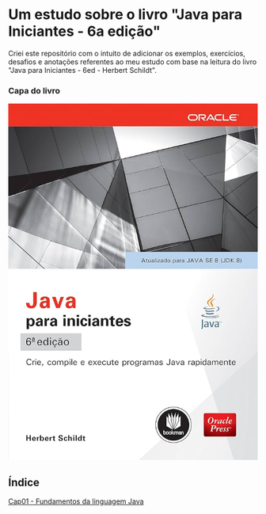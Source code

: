# Um estudo sobre o livro "Java para Iniciantes - 6a edição"

Criei este repositório com o intuito de adicionar os exemplos, exercícios, desafios e anotações referentes ao meu estudo com base na leitura do livro "Java para Iniciantes - 6ed - Herbert Schildt".

### Capa do livro
![capa](image.png)

## Índice
[Cap01 - Fundamentos da linguagem Java](Cap01%20-%20Fundamentos%20da%20Linguagem/README.md)